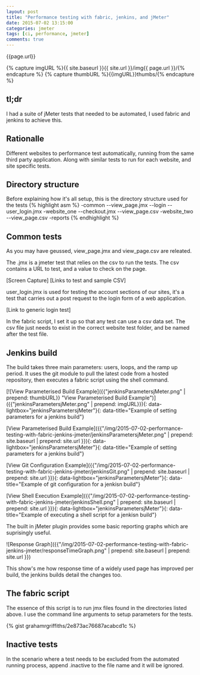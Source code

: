 ```yaml
--- 
layout: post 
title: "Performance testing with fabric, jenkins, and jMeter" 
date: 2015-07-02 13:15:00 
categories: jmeter 
tags: [ci, performance, jmeter] 
comments: true 
---
```

{{page.url}}

{% capture imgURL %}{{ site.baseurl }}{{ site.url }}/img{{ page.url }}/{% endcapture %}
{% capture thumbURL %}{{imgURL}}thumbs/{% endcapture %}

## tl;dr
I had a suite of jMeter tests that needed to be automated, I used fabric 
and jenkins to achieve this. 
<!--more-->

## Rationalle
Different websites to performance test automatically, running from the 
same third party application. Along with similar tests to run for each website, 
and site specific tests.

## Directory structure

Before explaining how it's all setup, this is the directory structure 
used for the tests 
{% highlight asm %} 
-common
 --view_page.jmx
 --login
   --user_login.jmx 
-website_one
 --checkout.jmx
 --view_page.csv 
-website_two
 --view_page.csv 
-reports 
{% endhighlight %}

## Common tests

As you may have geussed, view_page.jmx and view_page.csv are releated. 

The .jmx is a jmeter test that relies on the csv to run the tests. The 
csv contains a URL to test, and a value to check on the page. 

[Screen Capture] [Links to test and sample CSV] 

user_login.jmx is used for testing the account sections of our sites, it's a test that carries out 
a post request to the login form of a web application. 

[Link to generic login test] 

In the fabric script, I set it up so that any test can use a csv data set. 
The csv file just needs to exist in the correct website test folder, and be named after the test file.

## Jenkins build
The build takes three main parameters: users, loops, and the ramp up 
period. It uses the git module to pull the latest code from a hosted 
repository, then executes a fabric script using the shell command. 

[![View Parameterised Build Example]({{"jenkinsParametersjMeter.png" | prepend: thumbURL}} "View Parameterised Build Example")]({{"jenkinsParametersjMeter.png" | prepend: imgURL}}){: data-lightbox="jenkinsParametersjMeter"}{: data-title="Example of setting parameters for a jenkins build"}

[View Parameterised Build Example]({{"/img/2015-07-02-performance-testing-with-fabric-jenkins-jmeter/jenkinsParametersjMeter.png" | prepend: site.baseurl | prepend: site.url }}){: data-lightbox="jenkinsParametersjMeter"}{: data-title="Example of setting parameters for a jenkins build"}

[View Git Configuration Example]({{"/img/2015-07-02-performance-testing-with-fabric-jenkins-jmeter/jenkinsGit.png" | prepend: site.baseurl | prepend: site.url }}){: data-lightbox="jenkinsParametersjMeter"}{: data-title="Example of git configuration for a jenkisn build"}

[View Shell Execution Example]({{"/img/2015-07-02-performance-testing-with-fabric-jenkins-jmeter/jenkinsShell.png" | prepend: site.baseurl | prepend: site.url }}){: data-lightbox="jenkinsParametersjMeter"}{: data-title="Example of executing a shell script for a jenkisn build"}

The built in jMeter plugin provides some basic reporting graphs which are suprisingly useful.

![Response Graph]({{"/img/2015-07-02-performance-testing-with-fabric-jenkins-jmeter/responseTimeGraph.png" | prepend: site.baseurl | prepend: site.url }})

This show's me how response time of a widely used page has improved per build, the jenkins builds detail the changes too.

## The fabric script
The essence of this script is to run jmx files found in the directories 
listed above. I use the command line arguments to setup parameters for 
the tests. 

{% gist grahamrgriffiths/2e873ac76687acabcd1c %}

## Inactive tests
In the scenario where a test needs to be excluded from the automated running process, append .inactive to the file name and it will be ignored.
